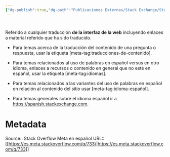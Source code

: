 ```yaml
---
{"dg-publish":true,"dg-path":"Publicaciones Externas/Stack Exchange/Stack Overflow en español/Stack Overflow en español Meta/es.meta.stackoverflow.com-733.md","permalink":"/publicaciones-externas/stack-exchange/stack-overflow-en-espanol/stack-overflow-en-espanol-meta/es-meta-stackoverflow-com-733/","hide":true,"noteIcon":"default","created":"2024-04-03T12:49:10.510-06:00","updated":"2024-04-05T16:43:58.835-06:00"}
---
```


# 

Referido a cualquier traducción **de la interfaz de la web** incluyendo enlaces a material referido que ha sido traducido.

- Para temas acerca de la traducción del contenido de una pregunta o respuesta, usar la etiqueta [meta-tag:traducciones-de-contenido]. 

- Para temas relacionados al uso de palabras en español versus en otro idioma, enlaces a recursos o contenido en general que no esté en español, usar la etiqueta [meta-tag:idiomas].

- Para temas relacionados a las variantes del uso de palabras en español en relación al contenido del sitio usar [meta-tag:idioma-español].

- Para temas generales sobre el idioma español ir a https://spanish.stackexchange.com.

# Metadata
Source:: Stack Overflow Meta en español
URL:: [[https://es.meta.stackoverflow.com/q/733\|https://es.meta.stackoverflow.com/q/733]]

